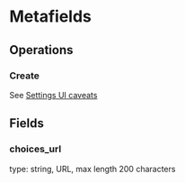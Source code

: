 # Metafields

## Operations

### Create

See [Settings UI caveats](https://github.com/oeklo/gsmtasks/blob/main/ui/settings.md#caveats)

## Fields

### choices_url

type: string, URL, max length 200 characters

